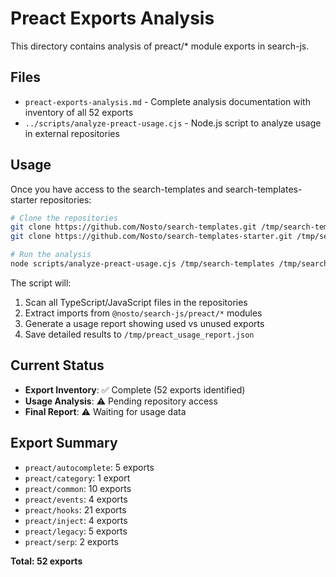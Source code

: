 # Preact Exports Analysis

This directory contains analysis of preact/* module exports in search-js.

## Files

- `preact-exports-analysis.md` - Complete analysis documentation with inventory of all 52 exports
- `../scripts/analyze-preact-usage.cjs` - Node.js script to analyze usage in external repositories

## Usage

Once you have access to the search-templates and search-templates-starter repositories:

```bash
# Clone the repositories
git clone https://github.com/Nosto/search-templates.git /tmp/search-templates
git clone https://github.com/Nosto/search-templates-starter.git /tmp/search-templates-starter

# Run the analysis
node scripts/analyze-preact-usage.cjs /tmp/search-templates /tmp/search-templates-starter
```

The script will:
1. Scan all TypeScript/JavaScript files in the repositories
2. Extract imports from `@nosto/search-js/preact/*` modules
3. Generate a usage report showing used vs unused exports
4. Save detailed results to `/tmp/preact_usage_report.json`

## Current Status

- **Export Inventory**: ✅ Complete (52 exports identified)
- **Usage Analysis**: ⚠️ Pending repository access
- **Final Report**: ⚠️ Waiting for usage data

## Export Summary

- `preact/autocomplete`: 5 exports
- `preact/category`: 1 export
- `preact/common`: 10 exports
- `preact/events`: 4 exports
- `preact/hooks`: 21 exports
- `preact/inject`: 4 exports
- `preact/legacy`: 5 exports
- `preact/serp`: 2 exports

**Total: 52 exports**